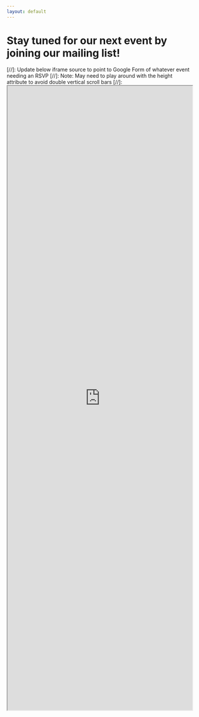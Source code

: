 ```yaml
---
layout: default
---
```


# Stay tuned for our next event by joining our mailing list!

[//]: Update below iframe source to point to Google Form of whatever event needing an RSVP
[//]: Note: May need to play around with the height attribute to avoid double vertical scroll bars
[//]: <iframe src="https://docs.google.com/forms/d/1-uPUGMlUIoVabJ-2np1_Q_dp5kKk3iC1XxbnuO1bdwM" style="width:100%;height:1700px"></iframe>
